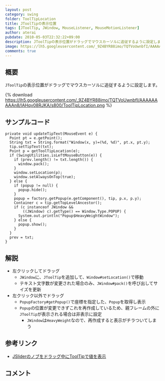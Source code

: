 ```yaml
---
layout: post
category: swing
folder: ToolTipLocation
title: JToolTipの表示位置
tags: [JToolTip, JWindow, MouseListener, MouseMotionListener]
author: aterai
pubdate: 2010-05-03T22:32:22+09:00
description: JToolTipの表示位置がドラッグでマウスカーソルに追従するように設定します。
image: https://lh5.googleusercontent.com/_9Z4BYR88imo/TQTVoUwnbfI/AAAAAAAAAn8/lAHqv08RJKA/s800/ToolTipLocation.png
comments: true
---
```

## 概要
`JToolTip`の表示位置がドラッグでマウスカーソルに追従するように設定します。

{% download https://lh5.googleusercontent.com/_9Z4BYR88imo/TQTVoUwnbfI/AAAAAAAAAn8/lAHqv08RJKA/s800/ToolTipLocation.png %}

## サンプルコード
<pre class="prettyprint"><code>private void updateTipText(MouseEvent e) {
  Point pt = e.getPoint();
  String txt = String.format("Window(x, y)=(%d, %d)", pt.x, pt.y);
  tip.setTipText(txt);
  Point p = getToolTipLocation(e);
  if (SwingUtilities.isLeftMouseButton(e)) {
    if (prev.length() != txt.length()) {
      window.pack();
    }
    window.setLocation(p);
    window.setAlwaysOnTop(true);
  } else {
    if (popup != null) {
      popup.hide();
    }
    popup = factory.getPopup(e.getComponent(), tip, p.x, p.y);
    Container c = tip.getTopLevelAncestor();
    if (c instanceof JWindow &amp;&amp;
        ((JWindow) c).getType() == Window.Type.POPUP) {
      System.out.println("Popup$HeavyWeightWindow");
    } else {
      popup.show();
    }
  }
  prev = txt;
}
</code></pre>

## 解説
- 左クリックしてドラッグ
    - `JWindow`に、`JToolTip`を追加して、`Window#setLocation()`で移動
    - テキスト文字数が変更された場合のみ、`JWindow#pack()`を呼び出してサイズを更新
- 左クリック以外でドラッグ
    - `PopupFactory#getPopup()`で座標を指定した、`Popup`を取得し表示
    - `Popup`の位置が変更できずこれを再作成しているため、親フレームの外に`JToolTip`が表示される場合は非表示に設定
        - `JWindow`は`HeavyWeight`なので、再作成すると表示がチラついてしまう

<!-- dummy comment line for breaking list -->

## 参考リンク
- [JSliderのノブをドラッグ中にToolTipで値を表示](http://ateraimemo.com/Swing/SliderToolTips.html)

<!-- dummy comment line for breaking list -->

## コメント
